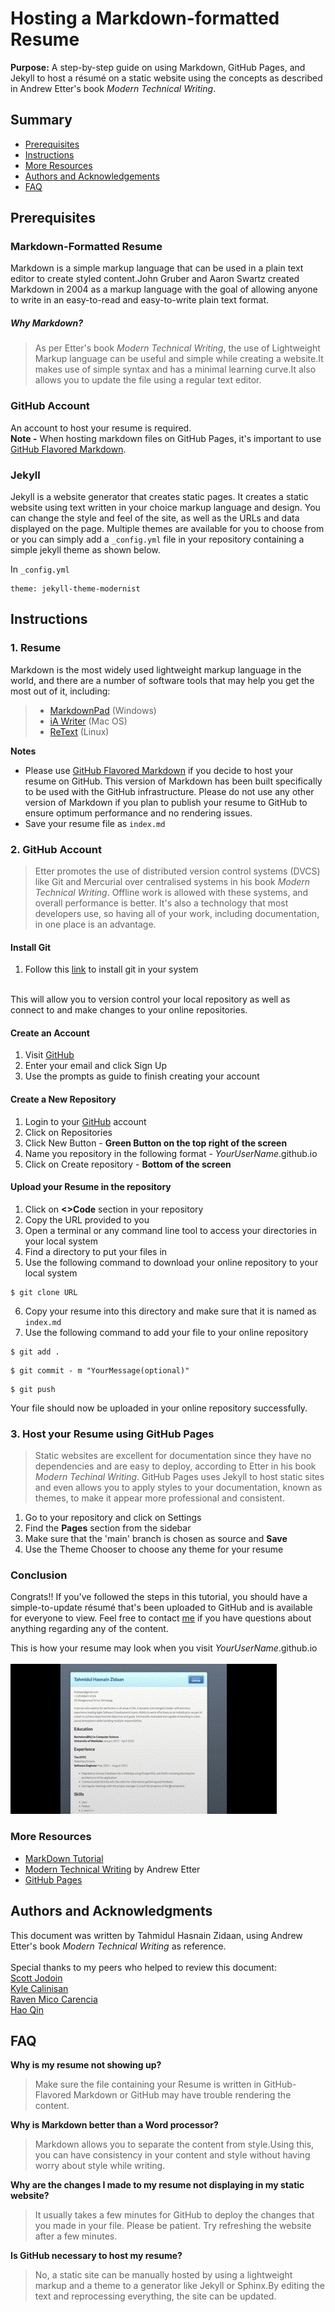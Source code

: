 # Hosting a Markdown-formatted Resume

**Purpose:** A step-by-step guide on using Markdown, GitHub Pages, and Jekyll to host a résumé on a static website using the concepts as described in Andrew Etter's book *Modern Technical Writing*.

## Summary
- [Prerequisites](#prerequisites)
- [Instructions](#instructions)
- [More Resources](#more-resources)
- [Authors and Acknowledgements](#authors-and-acknowledgments)
- [FAQ](#faq)


## Prerequisites

### Markdown-Formatted Resume
Markdown is a simple markup language that can be used in a plain text editor to create styled content.John Gruber and Aaron Swartz created Markdown in 2004 as a markup language with the goal of allowing anyone to write in an easy-to-read and easy-to-write plain text format. 

##### Why Markdown? 
>As per Etter's book *Modern Technical Writing*, the use of Lightweight Markup language can be useful and simple while creating a website.It makes use of simple syntax and has a minimal learning curve.It also allows you to update the file using a regular text editor.




### GitHub Account
An account to host your resume is required. <br/>
**Note -** When hosting markdown files on GitHub Pages, it's important to use [GitHub Flavored Markdown](https://guides.github.com/features/mastering-markdown/).  

### Jekyll
Jekyll is a website generator that creates static pages. It creates a static website using text written in your choice markup language and design. You can change the style and feel of the site, as well as the URLs and data displayed on the page. Multiple themes are available for you to choose from or you can simply add a `_config.yml` file in your repository containing a simple jekyll theme as shown below.

In `_config.yml` 
```
theme: jekyll-theme-modernist
```


## Instructions

### 1. Resume 
Markdown is the most widely used lightweight markup language in the world, and there are a number of software tools that may help you get the most out of it, including: 

>* [MarkdownPad](http://markdownpad.com/) (Windows)
>* [iA Writer](https://ia.net/writer) (Mac OS)
>* [ReText](https://codepre.com/how-to-install-retext-restructuredtext-editor-in-ubuntu-a-markdown-editor-for-linux.html) (Linux)  

**Notes** 
* Please use [GitHub Flavored Markdown](https://guides.github.com/features/mastering-markdown/) if you decide to host your resume on GitHub. This version of Markdown has been built specifically to be used with the GitHub infrastructure. Please do not use any other version of Markdown if you plan to publish your resume to GitHub to ensure optimum performance and no rendering issues. 
* Save your resume file as `index.md`

### 2. GitHub Account 
>Etter promotes the use of distributed version control systems (DVCS) like Git and Mercurial over centralised systems in his book *Modern Technical Writing*. Offline work is allowed with these systems, and overall performance is better. It's also a technology that most developers use, so having all of your work, including documentation, in one place is an advantage.

#### Install Git
1. Follow this [link](https://git-scm.com/book/en/v2/Getting-Started-Installing-Git) to install git in your system
<br />
This will allow you to version control your local repository as well as connect to and make changes to your online repositories. 


#### Create an Account 
1. Visit [GitHub](https://github.com/)
2. Enter your email and click Sign Up
3. Use the prompts as guide to finish creating your account

#### Create a New Repository 
1. Login to your [GitHub](https://github.com/) account
2. Click on Repositories 
3. Click New Button - **Green Button on the top right of the screen**
4. Name you repository in the following format - *YourUserName*.github.io
5. Click on Create repository - **Bottom of the screen**

#### Upload your Resume in the repository
1. Click on **<>Code** section in your repository
2. Copy the URL provided to you 
3. Open a terminal or any command line tool to access your directories in your local system
4. Find a directory to put your files in 
5. Use the following command to download your online repository to your local system

```
$ git clone URL
```

6. Copy your resume into this directory and make sure that it is named as `index.md`
7. Use the following command to add your file to your online repository

```
$ git add .
```
```
$ git commit - m "YourMessage(optional)"
```
```
$ git push
```

Your file should now be uploaded in your online repository successfully.

### 3. Host your Resume using GitHub Pages
>Static websites are excellent for documentation since they have no dependencies and are easy to deploy, according to Etter in his book *Modern Techinal Writing*. GitHub Pages uses Jekyll to host static sites and even allows you to apply styles to your documentation, known as themes, to make it appear more professional and consistent. 

1. Go to your repository and click on Settings
2. Find the **Pages** section from the sidebar
3. Make sure that the 'main' branch is chosen as source and **Save**
4. Use the Theme Chooser to choose any theme for your resume

### Conclusion 
Congrats!! If you've followed the steps in this tutorial, you should have a simple-to-update résumé that's been uploaded to GitHub and is available for everyone to view. Feel free to contact [me](https://www.linkedin.com/in/tahmidul-hasnain-zidaan-2b973b200/) if you have questions about anything regarding any of the content. 

This is how your resume may look when you visit *YourUserName*.github.io  <br/>
<br/>
![](Resume.gif)


### More Resources
* [MarkDown Tutorial](https://www.markdowntutorial.com/)  
* [Modern Technical Writing](https://www.amazon.ca/Modern-Technical-Writing-Introduction-Documentation-ebook/dp/B01A2QL9SS) by Andrew Etter  
* [GitHub Pages](https://pages.github.com/)



## Authors and Acknowledgments
This document was written by Tahmidul Hasnain Zidaan, using Andrew Etter's book *Modern Technical Writing* as reference. <br /> <br/>
Special thanks to my peers who helped to review this document: <br/>
[Scott Jodoin](https://github.com/scottjodoin) <br/>
[Kyle Calinisan](https://github.com/kyl-dc) <br/>
[Raven Mico Carencia](https://github.com/Leiven) <br/>
[Hao Qin](https://github.com/qinh3uofm) <br/>

## FAQ

**Why is my resume not showing up?**  
> Make sure the file containing your Resume is written in GitHub-Flavored Markdown or GitHub may have trouble rendering the content.

**Why is Markdown better than a Word processor?**
> Markdown allows you to separate the content from style.Using this, you can have consistency in your content and style without having worry about style while writing.  

**Why are the changes I made to my resume not displaying in my static website?**
> It usually takes a few minutes for GitHub to deploy the changes that you made in your file. Please be patient. Try refreshing the website after a few minutes. 

**Is GitHub necessary to host my resume?**
> No, a static site can be manually hosted by using a lightweight markup and a theme to a generator like Jekyll or Sphinx.By editing the text and reprocessing everything, the site can be updated. 

